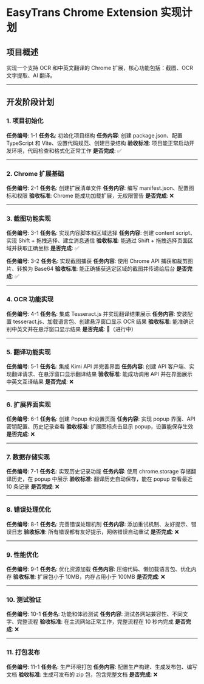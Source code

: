 # EasyTrans Chrome Extension 实现计划

## 项目概述
实现一个支持 OCR 和中英文翻译的 Chrome 扩展，核心功能包括：截图、OCR 文字提取、AI 翻译。

---

## 开发阶段计划

### 1. 项目初始化
**任务编号**: 1-1
**任务名**: 初始化项目结构
**任务内容**: 创建 package.json、配置 TypeScript 和 Vite、设置代码规范、创建目录结构
**验收标准**: 项目能正常启动开发环境，代码检查和格式化正常工作
**是否完成**: ✅

---

### 2. Chrome 扩展基础
**任务编号**: 2-1
**任务名**: 创建扩展清单文件
**任务内容**: 编写 manifest.json、配置图标和权限
**验收标准**: Chrome 能成功加载扩展，无权限警告
**是否完成**: ❌

---

### 3. 截图功能实现
**任务编号**: 3-1
**任务名**: 实现内容脚本和区域选择
**任务内容**: 创建 content script、实现 Shift + 拖拽选择、建立消息通信
**验收标准**: 能通过 Shift + 拖拽选择页面区域并获取正确坐标
**是否完成**: ✅

**任务编号**: 3-2
**任务名**: 实现截图捕获
**任务内容**: 使用 Chrome API 捕获和裁剪图片、转换为 Base64
**验收标准**: 能正确捕获选定区域的截图并传递给后台
**是否完成**: ✅

---

### 4. OCR 功能实现
**任务编号**: 4-1
**任务名**: 集成 Tesseract.js 并实现翻译结果展示
**任务内容**: 安装配置 tesseract.js、加载语言包、创建悬浮窗口显示 OCR 结果
**验收标准**: 能准确识别中英文并在悬浮窗口显示结果
**是否完成**: 🚧（进行中）

---

### 5. 翻译功能实现
**任务编号**: 5-1
**任务名**: 集成 Kimi API 并完善界面
**任务内容**: 创建 API 客户端、实现翻译请求、在悬浮窗口显示翻译结果
**验收标准**: 能成功调用 API 并在界面展示中英文互译结果
**是否完成**: ❌

---

### 6. 扩展界面实现
**任务编号**: 6-1
**任务名**: 创建 Popup 和设置页面
**任务内容**: 实现 popup 界面、API 密钥配置、历史记录查看
**验收标准**: 扩展图标点击显示 popup，设置能保存生效
**是否完成**: ❌

---

### 7. 数据存储实现
**任务编号**: 7-1
**任务名**: 实现历史记录功能
**任务内容**: 使用 chrome.storage 存储翻译历史，在 popup 中展示
**验收标准**: 翻译历史自动保存，能在 popup 查看最近 10 条记录
**是否完成**: ❌

---

### 8. 错误处理优化
**任务编号**: 8-1
**任务名**: 完善错误处理机制
**任务内容**: 添加重试机制、友好提示、错误日志
**验收标准**: 所有错误都有友好提示，网络错误自动重试
**是否完成**: ❌

---

### 9. 性能优化
**任务编号**: 9-1
**任务名**: 优化资源加载
**任务内容**: 压缩代码、懒加载语言包、优化内存
**验收标准**: 扩展包小于 10MB，内存占用小于 100MB
**是否完成**: ❌

---

### 10. 测试验证
**任务编号**: 10-1
**任务名**: 功能和体验测试
**任务内容**: 测试各网站兼容性、不同文字、完整流程
**验收标准**: 在主流网站正常工作，完整流程在 10 秒内完成
**是否完成**: ❌

---

### 11. 打包发布
**任务编号**: 11-1
**任务名**: 生产环境打包
**任务内容**: 配置生产构建、生成发布包、编写文档
**验收标准**: 生成可发布的 zip 包，包含完整文档
**是否完成**: ❌